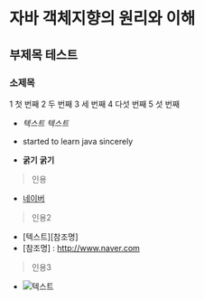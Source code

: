 # 자바 객체지향의 원리와 이해
## 부제목 테스트
### 소제목

1 첫 번째
2 두 번째
3 세 번째
4 다섯 번째
5 섯 번째

* *텍스트* _텍스트_
* started to learn java sincerely

* **굵기** __굵기__

> 인용
* [네이버](http://www.naver.com)
> 인용2
+ [텍스트][참조명]
+ [참조명] : http://www.naver.com
> 인용3
+ ![텍스트](이미지링크)
